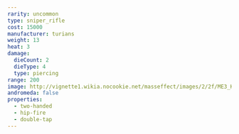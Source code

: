 ```yaml
---
rarity: uncommon
type: sniper_rifle
cost: 15000
manufacturer: turians
weight: 13
heat: 3
damage:
  dieCount: 2
  dieType: 4
  type: piercing
range: 200
image: http://vignette1.wikia.nocookie.net/masseffect/images/2/2f/ME3_Krysae_Sniper_Rifle.png/revision/latest?cb=20120530214006
andromeda: false
properties:
  - two-handed
  - hip-fire
  - double-tap
---
```

